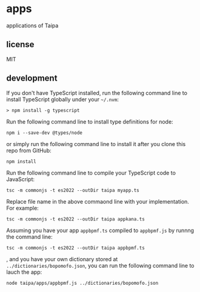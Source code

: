 # apps

applications of Taipa

## license

MIT

## development

If you don't have TypeScript installed, run the following command line to install TypeScript globally under your `~/.nvm`:

`> npm install -g typescript`

Run the following command line to install type definitions for node:

`npm i --save-dev @types/node`

or simply run the following command line to install it after you clone this repo from GitHub:

`npm install`

Run the following command line to compile your TypeScript code to JavaScript:

`tsc -m commonjs -t es2022 --outDir taipa myapp.ts`

Replace file name in the above commaond line with your implementation. For example:

`tsc -m commonjs -t es2022 --outDir taipa appkana.ts`

Assuming you have your app `appbpmf.ts` compiled to `appbpmf.js` by runnng the command line:

`tsc -m commonjs -t es2022 --outDir taipa appbpmf.ts`

, and you have your own dictionary stored at `../dictionaries/bopomofo.json`, you can run the following command line to lauch the app:

`node taipa/apps/appbpmf.js ../dictionaries/bopomofo.json`
